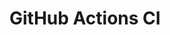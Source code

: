 # GitHub Actions CI















































































































































































































































































































































































































































































































































































































































































































































































































































































































































































































































































































































































































































